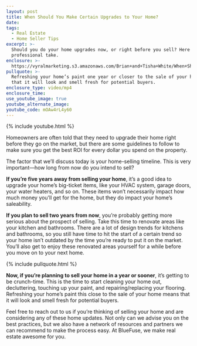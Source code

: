 ```yaml
---
layout: post
title: When Should You Make Certain Upgrades to Your Home?
date:
tags:
  - Real Estate
  - Home Seller Tips
excerpt: >-
  Should you do your home upgrades now, or right before you sell? Here is our
  professional take.
enclosure: >-
  https://vyralmarketing.s3.amazonaws.com/Brian+and+Tisha+White/When+Should+You+Make+Certain+Upgrades+to+Your+Home_.mp4
pullquote: >-
  Refreshing your home’s paint one year or closer to the sale of your home means
  that it will look and smell fresh for potential buyers.
enclosure_type: video/mp4
enclosure_time:
use_youtube_image: true
youtube_alternate_image:
youtube_code: mOAw4rL4y60
---
```


{% include youtube.html %}

Homeowners are often told that they need to upgrade their home right before they go on the market, but there are some guidelines to follow to make sure you get the best ROI for every dollar you spend on the property.

The factor that we’ll discuss today is your home-selling timeline. This is very important—how long from now do you intend to sell?

**If you’re five years away from selling your home**, it’s a good idea to upgrade your home’s big-ticket items, like your HVAC system, garage doors, your water heaters, and so on. These items won’t necessarily impact how much money you’ll get for the home, but they do impact your home’s saleability.

**If you plan to sell two years from now**, you’re probably getting more serious about the prospect of selling. Take this time to renovate areas like your kitchen and bathrooms. There are a lot of design trends for kitchens and bathrooms, so you still have time to hit the start of a certain trend so your home isn’t outdated by the time you’re ready to put it on the market. You’ll also get to enjoy these renovated areas yourself for a while before you move on to your next home.

{% include pullquote.html %}

**Now, if you’re planning to sell your home in a year or sooner**, it’s getting to be crunch-time. This is the time to start cleaning your home out, decluttering, touching up your paint, and repairing/replacing your flooring. Refreshing your home’s paint this close to the sale of your home means that it will look and smell fresh for potential buyers.

Feel free to reach out to us if you’re thinking of selling your home and are considering any of these home updates. Not only can we advise you on the best practices, but we also have a network of resources and partners we can recommend to make the process easy. At BlueFuse, we make real estate awesome for you.